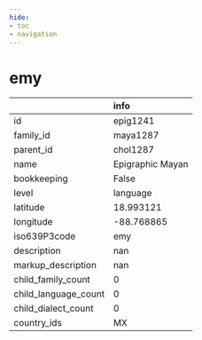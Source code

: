 ```yaml
---
hide:
- toc
- navigation
---
```

# emy
|                      | info             |
|:---------------------|:-----------------|
| id                   | epig1241         |
| family_id            | maya1287         |
| parent_id            | chol1287         |
| name                 | Epigraphic Mayan |
| bookkeeping          | False            |
| level                | language         |
| latitude             | 18.993121        |
| longitude            | -88.768865       |
| iso639P3code         | emy              |
| description          | nan              |
| markup_description   | nan              |
| child_family_count   | 0                |
| child_language_count | 0                |
| child_dialect_count  | 0                |
| country_ids          | MX               |